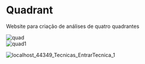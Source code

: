# Quadrant
Website para criação de análises de quatro quadrantes<br/>


![quad](https://user-images.githubusercontent.com/57834109/192322850-5077de7c-0170-45aa-9980-bdda410da3e4.png)
<br/>
![quad1](https://user-images.githubusercontent.com/57834109/192323957-a4a1519c-796d-4ae0-b8f2-8a91bceee03e.png)
<br/>

![localhost_44349_Tecnicas_EntrarTecnica_1](https://user-images.githubusercontent.com/57834109/192323997-d7af601f-a445-460d-9b8d-24f5aa23102b.png)
